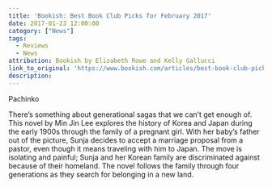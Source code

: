 ```yaml
---
title: 'Bookish: Best Book Club Picks for February 2017'
date: 2017-01-23 12:00:00
category: ["News"]
tags:
  - Reviews
  - News
attribution: Bookish by Elizabeth Rowe and Kelly Gallucci
link_to_original: 'https://www.bookish.com/articles/best-book-club-picks-for-february-2017-neil-gaiman-george-saunders-and-more/'
description:
---
```



Pachinko

There’s something about generational sagas that we can’t get enough of. This novel by Min Jin Lee explores the history of Korea and Japan during the early 1900s through the family of a pregnant girl. With her baby’s father out of the picture, Sunja decides to accept a marriage proposal from a pastor, even though it means traveling with him to Japan. The move is isolating and painful; Sunja and her Korean family are discriminated against because of their homeland. The novel follows the family through four generations as they search for belonging in a new land.